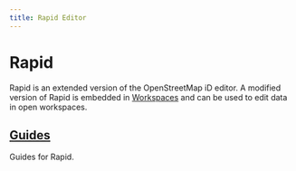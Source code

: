 ```yaml
---
title: Rapid Editor
---
```


<!-- @format -->

# Rapid

Rapid is an extended version of the OpenStreetMap iD editor. A modified version of Rapid is embedded in [Workspaces](../index.md) and can be used to edit data in open workspaces.

## [Guides](guides/index.md)

Guides for Rapid.

